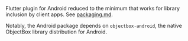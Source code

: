Flutter plugin for Android reduced to the minimum that works for library inclusion by client apps.
See [packaging.md](/dev-doc/packaging.md).

Notably, the Android package depends on `objectbox-android`, the native ObjectBox library 
distribution for Android. 